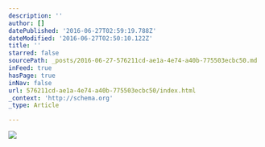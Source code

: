```yaml
---
description: ''
author: []
datePublished: '2016-06-27T02:59:19.788Z'
dateModified: '2016-06-27T02:50:10.122Z'
title: ''
starred: false
sourcePath: _posts/2016-06-27-576211cd-ae1a-4e74-a40b-775503ecbc50.md
inFeed: true
hasPage: true
inNav: false
url: 576211cd-ae1a-4e74-a40b-775503ecbc50/index.html
_context: 'http://schema.org'
_type: Article

---
```

![](https://the-grid-user-content.s3-us-west-2.amazonaws.com/550f5a8b-2f16-42e2-b5fd-eda236f487d2.png)